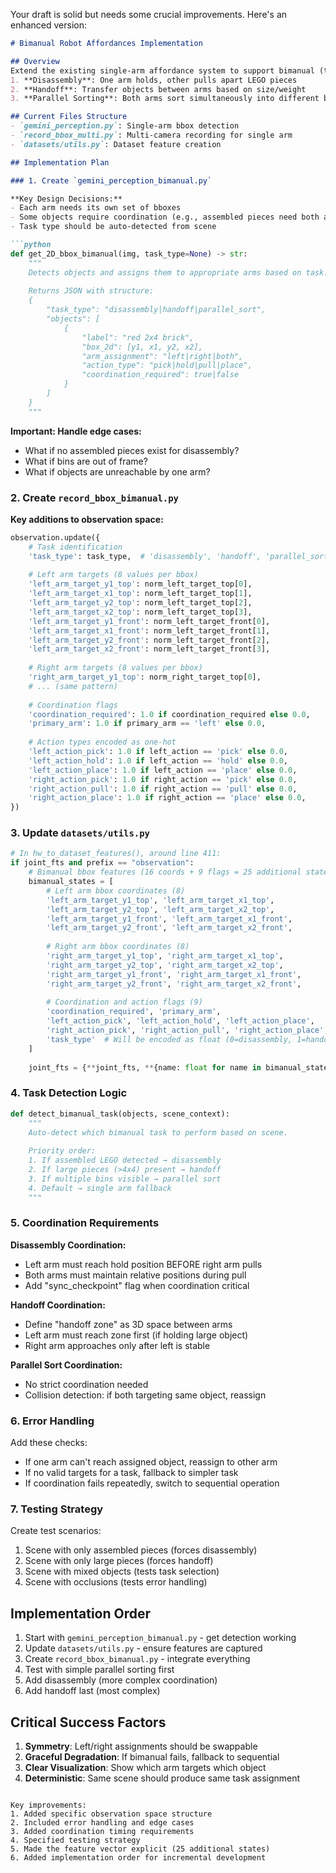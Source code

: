 Your draft is solid but needs some crucial improvements. Here's an enhanced version:

```markdown
# Bimanual Robot Affordances Implementation

## Overview
Extend the existing single-arm affordance system to support bimanual (two-arm) robot tasks, specifically:
1. **Disassembly**: One arm holds, other pulls apart LEGO pieces
2. **Handoff**: Transfer objects between arms based on size/weight
3. **Parallel Sorting**: Both arms sort simultaneously into different bins

## Current Files Structure
- `gemini_perception.py`: Single-arm bbox detection
- `record_bbox_multi.py`: Multi-camera recording for single arm
- `datasets/utils.py`: Dataset feature creation

## Implementation Plan

### 1. Create `gemini_perception_bimanual.py`

**Key Design Decisions:**
- Each arm needs its own set of bboxes
- Some objects require coordination (e.g., assembled pieces need both arms)
- Task type should be auto-detected from scene

```python
def get_2D_bbox_bimanual(img, task_type=None) -> str:
    """
    Detects objects and assigns them to appropriate arms based on task.
    
    Returns JSON with structure:
    {
        "task_type": "disassembly|handoff|parallel_sort",
        "objects": [
            {
                "label": "red 2x4 brick",
                "box_2d": [y1, x1, y2, x2],
                "arm_assignment": "left|right|both",
                "action_type": "pick|hold|pull|place",
                "coordination_required": true|false
            }
        ]
    }
    """
```

**Important: Handle edge cases:**
- What if no assembled pieces exist for disassembly?
- What if bins are out of frame?
- What if objects are unreachable by one arm?

### 2. Create `record_bbox_bimanual.py`

**Key additions to observation space:**
```python
observation.update({
    # Task identification
    'task_type': task_type,  # 'disassembly', 'handoff', 'parallel_sort'
    
    # Left arm targets (8 values per bbox)
    'left_arm_target_y1_top': norm_left_target_top[0],
    'left_arm_target_x1_top': norm_left_target_top[1],
    'left_arm_target_y2_top': norm_left_target_top[2],
    'left_arm_target_x2_top': norm_left_target_top[3],
    'left_arm_target_y1_front': norm_left_target_front[0],
    'left_arm_target_x1_front': norm_left_target_front[1],
    'left_arm_target_y2_front': norm_left_target_front[2],
    'left_arm_target_x2_front': norm_left_target_front[3],
    
    # Right arm targets (8 values per bbox)
    'right_arm_target_y1_top': norm_right_target_top[0],
    # ... (same pattern)
    
    # Coordination flags
    'coordination_required': 1.0 if coordination_required else 0.0,
    'primary_arm': 1.0 if primary_arm == 'left' else 0.0,
    
    # Action types encoded as one-hot
    'left_action_pick': 1.0 if left_action == 'pick' else 0.0,
    'left_action_hold': 1.0 if left_action == 'hold' else 0.0,
    'left_action_place': 1.0 if left_action == 'place' else 0.0,
    'right_action_pick': 1.0 if right_action == 'pick' else 0.0,
    'right_action_pull': 1.0 if right_action == 'pull' else 0.0,
    'right_action_place': 1.0 if right_action == 'place' else 0.0,
})
```

### 3. Update `datasets/utils.py`

```python
# In hw_to_dataset_features(), around line 411:
if joint_fts and prefix == "observation":
    # Bimanual bbox features (16 coords + 9 flags = 25 additional states)
    bimanual_states = [
        # Left arm bbox coordinates (8)
        'left_arm_target_y1_top', 'left_arm_target_x1_top', 
        'left_arm_target_y2_top', 'left_arm_target_x2_top',
        'left_arm_target_y1_front', 'left_arm_target_x1_front', 
        'left_arm_target_y2_front', 'left_arm_target_x2_front',
        
        # Right arm bbox coordinates (8)
        'right_arm_target_y1_top', 'right_arm_target_x1_top',
        'right_arm_target_y2_top', 'right_arm_target_x2_top',
        'right_arm_target_y1_front', 'right_arm_target_x1_front',
        'right_arm_target_y2_front', 'right_arm_target_x2_front',
        
        # Coordination and action flags (9)
        'coordination_required', 'primary_arm',
        'left_action_pick', 'left_action_hold', 'left_action_place',
        'right_action_pick', 'right_action_pull', 'right_action_place',
        'task_type'  # Will be encoded as float (0=disassembly, 1=handoff, 2=sort)
    ]
    
    joint_fts = {**joint_fts, **{name: float for name in bimanual_states}}
```

### 4. Task Detection Logic

```python
def detect_bimanual_task(objects, scene_context):
    """
    Auto-detect which bimanual task to perform based on scene.
    
    Priority order:
    1. If assembled LEGO detected → disassembly
    2. If large pieces (>4x4) present → handoff  
    3. If multiple bins visible → parallel sort
    4. Default → single arm fallback
    """
```

### 5. Coordination Requirements

**Disassembly Coordination:**
- Left arm must reach hold position BEFORE right arm pulls
- Both arms must maintain relative positions during pull
- Add "sync_checkpoint" flag when coordination critical

**Handoff Coordination:**
- Define "handoff zone" as 3D space between arms
- Left arm must reach zone first (if holding large object)
- Right arm approaches only after left is stable

**Parallel Sort Coordination:**
- No strict coordination needed
- Collision detection: if both targeting same object, reassign

### 6. Error Handling

Add these checks:
- If one arm can't reach assigned object, reassign to other arm
- If no valid targets for a task, fallback to simpler task
- If coordination fails repeatedly, switch to sequential operation

### 7. Testing Strategy

Create test scenarios:
1. Scene with only assembled pieces (forces disassembly)
2. Scene with only large pieces (forces handoff)
3. Scene with mixed objects (tests task selection)
4. Scene with occlusions (tests error handling)

## Implementation Order

1. Start with `gemini_perception_bimanual.py` - get detection working
2. Update `datasets/utils.py` - ensure features are captured
3. Create `record_bbox_bimanual.py` - integrate everything
4. Test with simple parallel sorting first
5. Add disassembly (more complex coordination)
6. Add handoff last (most complex)

## Critical Success Factors

1. **Symmetry**: Left/right assignments should be swappable
2. **Graceful Degradation**: If bimanual fails, fallback to sequential
3. **Clear Visualization**: Show which arm targets which object
4. **Deterministic**: Same scene should produce same task assignment
```

Key improvements:
1. Added specific observation space structure
2. Included error handling and edge cases  
3. Added coordination timing requirements
4. Specified testing strategy
5. Made the feature vector explicit (25 additional states)
6. Added implementation order for incremental development